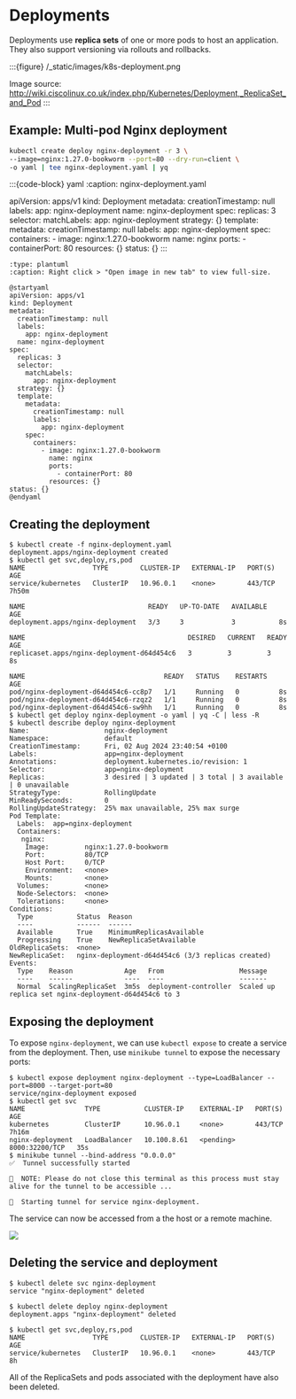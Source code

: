 Deployments
===========

Deployments use **replica sets** of one or more pods to host an application. They also support versioning via rollouts and rollbacks.

:::{figure} /_static/images/k8s-deployment.png

Image source: <http://wiki.ciscolinux.co.uk/index.php/Kubernetes/Deployment,_ReplicaSet_and_Pod>
:::

## Example: Multi-pod Nginx deployment

```bash
kubectl create deploy nginx-deployment -r 3 \
--image=nginx:1.27.0-bookworm --port=80 --dry-run=client \
-o yaml | tee nginx-deployment.yaml | yq
```

:::{code-block} yaml
:caption: nginx-deployment.yaml

apiVersion: apps/v1
kind: Deployment
metadata:
  creationTimestamp: null
  labels:
    app: nginx-deployment
  name: nginx-deployment
spec:
  replicas: 3
  selector:
    matchLabels:
      app: nginx-deployment
  strategy: {}
  template:
    metadata:
      creationTimestamp: null
      labels:
        app: nginx-deployment
    spec:
      containers:
        - image: nginx:1.27.0-bookworm
          name: nginx
          ports:
            - containerPort: 80
          resources: {}
status: {}
:::

```{kroki}
:type: plantuml
:caption: Right click > "Open image in new tab" to view full-size.

@startyaml
apiVersion: apps/v1
kind: Deployment
metadata:
  creationTimestamp: null
  labels:
    app: nginx-deployment
  name: nginx-deployment
spec:
  replicas: 3
  selector:
    matchLabels:
      app: nginx-deployment
  strategy: {}
  template:
    metadata:
      creationTimestamp: null
      labels:
        app: nginx-deployment
    spec:
      containers:
        - image: nginx:1.27.0-bookworm
          name: nginx
          ports:
            - containerPort: 80
          resources: {}
status: {}
@endyaml
```

## Creating the deployment

```console
$ kubectl create -f nginx-deployment.yaml
deployment.apps/nginx-deployment created
$ kubectl get svc,deploy,rs,pod
NAME                 TYPE        CLUSTER-IP   EXTERNAL-IP   PORT(S)   AGE
service/kubernetes   ClusterIP   10.96.0.1    <none>        443/TCP   7h50m

NAME                               READY   UP-TO-DATE   AVAILABLE   AGE
deployment.apps/nginx-deployment   3/3     3            3           8s

NAME                                         DESIRED   CURRENT   READY   AGE
replicaset.apps/nginx-deployment-d64d454c6   3         3         3       8s

NAME                                   READY   STATUS    RESTARTS   AGE
pod/nginx-deployment-d64d454c6-cc8p7   1/1     Running   0          8s
pod/nginx-deployment-d64d454c6-rzqz2   1/1     Running   0          8s
pod/nginx-deployment-d64d454c6-sw9hh   1/1     Running   0          8s
$ kubectl get deploy nginx-deployment -o yaml | yq -C | less -R
$ kubectl describe deploy nginx-deployment
Name:                   nginx-deployment
Namespace:              default
CreationTimestamp:      Fri, 02 Aug 2024 23:40:54 +0100
Labels:                 app=nginx-deployment
Annotations:            deployment.kubernetes.io/revision: 1
Selector:               app=nginx-deployment
Replicas:               3 desired | 3 updated | 3 total | 3 available | 0 unavailable
StrategyType:           RollingUpdate
MinReadySeconds:        0
RollingUpdateStrategy:  25% max unavailable, 25% max surge
Pod Template:
  Labels:  app=nginx-deployment
  Containers:
   nginx:
    Image:         nginx:1.27.0-bookworm
    Port:          80/TCP
    Host Port:     0/TCP
    Environment:   <none>
    Mounts:        <none>
  Volumes:         <none>
  Node-Selectors:  <none>
  Tolerations:     <none>
Conditions:
  Type           Status  Reason
  ----           ------  ------
  Available      True    MinimumReplicasAvailable
  Progressing    True    NewReplicaSetAvailable
OldReplicaSets:  <none>
NewReplicaSet:   nginx-deployment-d64d454c6 (3/3 replicas created)
Events:
  Type    Reason             Age   From                   Message
  ----    ------             ----  ----                   -------
  Normal  ScalingReplicaSet  3m5s  deployment-controller  Scaled up replica set nginx-deployment-d64d454c6 to 3
```

## Exposing the deployment

To expose `nginx-deployment`, we can use `kubectl expose` to create a service from the deployment. Then, use `minikube tunnel` to expose the necessary ports:

```console
$ kubectl expose deployment nginx-deployment --type=LoadBalancer --port=8000 --target-port=80
service/nginx-deployment exposed
$ kubectl get svc
NAME               TYPE           CLUSTER-IP    EXTERNAL-IP   PORT(S)          AGE
kubernetes         ClusterIP      10.96.0.1     <none>        443/TCP          7h16m
nginx-deployment   LoadBalancer   10.100.8.61   <pending>     8000:32200/TCP   35s
$ minikube tunnel --bind-address "0.0.0.0"
✅  Tunnel successfully started

📌  NOTE: Please do not close this terminal as this process must stay alive for the tunnel to be accessible ...

🏃  Starting tunnel for service nginx-deployment.
```

The service can now be accessed from a the host or a remote machine.

![](/_static/images/minikube-tunnel.png)

## Deleting the service and deployment

```console
$ kubectl delete svc nginx-deployment
service "nginx-deployment" deleted

$ kubectl delete deploy nginx-deployment
deployment.apps "nginx-deployment" deleted

$ kubectl get svc,deploy,rs,pod
NAME                 TYPE        CLUSTER-IP   EXTERNAL-IP   PORT(S)   AGE
service/kubernetes   ClusterIP   10.96.0.1    <none>        443/TCP   8h
```

All of the ReplicaSets and pods associated with the deployment have also been deleted.